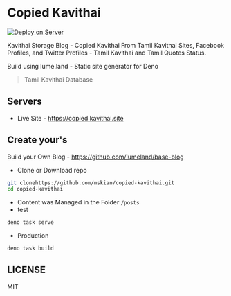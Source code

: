 # Copied Kavithai

[![Deploy on Server](https://github.com/mskian/copied-kavithai/actions/workflows/server_deploy.yml/badge.svg)](https://github.com/mskian/copied-kavithai/actions/workflows/server_deploy.yml)  

Kavithai Storage Blog - Copied Kavithai From Tamil Kavithai Sites, Facebook Profiles, and Twitter Profiles - Tamil Kavithai and Tamil Quotes Status.  

Build using lume.land - Static site generator for Deno

> Tamil Kavithai Database

## Servers

- Live Site - <https://copied.kavithai.site>

## Create your's

Build your Own Blog - <https://github.com/lumeland/base-blog>

- Clone or Download repo

```sh
git clonehttps://github.com/mskian/copied-kavithai.git
cd copied-kavithai
```

- Content was Managed in the Folder `/posts`
- test

```sh
deno task serve
```

- Production

```sh
deno task build
```

## LICENSE

MIT
